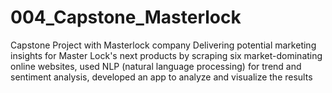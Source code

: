 # 004_Capstone_Masterlock
Capstone Project with Masterlock company
Delivering potential marketing insights for Master Lock's next products by scraping six market-dominating online websites, used NLP (natural language processing) for trend and sentiment analysis, developed an app to analyze and visualize the results

